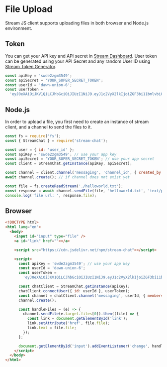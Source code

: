 # File Upload

Stream JS client supports uploading files in both browser and Node.js environment.

## Token

You can get your API key and API secret in [Stream Dashboard](https://getsream.io/dashboard/).
User token can be generated using your API Secret and any random User ID using [Stream Token Generator](https://getstream.io/chat/docs/javascript/token_generator/).

```js
const apiKey = 'swde2zgm3549';
const apiSecret = 'YOUR_SUPER_SECRET_TOKEN';
const userId = 'dawn-union-6';
const userToken =
  'eyJ0eXAiOiJKV1QiLCJhbGciOiJIUzI1NiJ9.eyJ1c2VyX2lkIjoiZGF3bi11bmlvbi02In0.mpf8pgxn5r02EqsChMaw6SdCFCyBBl7VJhyleTqEwho';
```

## Node.js

In order to upload a file, you first need to create an instance of stream client, and a channel to send the files to it.

```js
const fs = require('fs');
const { StreamChat } = require('stream-chat');

const user = { id: 'user_id' };
const apiKey = 'swde2zgm3549'; // use your app key
const apiSecret = 'YOUR_SUPER_SECRET_TOKEN'; // use your app secret
const client = StreamChat.getInstance(apiKey, apiSecret);

const channel = client.channel('messaging', 'channel_id', { created_by: user });
await channel.create(); // if channel does not exist yet

const file = fs.createReadStream('./helloworld.txt');
const response = await channel.sendFile(file, 'helloworld.txt', 'text/plain', user);
console.log('file url: ', response.file);
```

## Browser

```html
<!DOCTYPE html>
<html lang="en">
  <body>
    <input id="input" type="file" />
    <a id="link" href=""></a>

    <script src="https://cdn.jsdelivr.net/npm/stream-chat"></script>

    <script>
      const apiKey = 'swde2zgm3549'; // use your app key
      const userId = 'dawn-union-6';
      const userToken =
        'eyJ0eXAiOiJKV1QiLCJhbGciOiJIUzI1NiJ9.eyJ1c2VyX2lkIjoiZGF3bi11bmlvbi02In0.mpf8pgxn5r02EqsChMaw6SdCFCyBBl7VJhyleTqEwho';

      const chatClient = StreamChat.getInstance(apiKey);
      chatClient.connectUser({ id: userId }, userToken);
      const channel = chatClient.channel('messaging', userId, { members: [userId] });
      channel.create();

      const handleFiles = (e) => {
        channel.sendFile(e.target.files[0]).then((file) => {
          const link = document.getElementById('link');
          link.setAttribute('href', file.file);
          link.text = file.file;
        });
      };

      document.getElementById('input').addEventListener('change', handleFiles, false);
    </script>
  </body>
</html>
```
